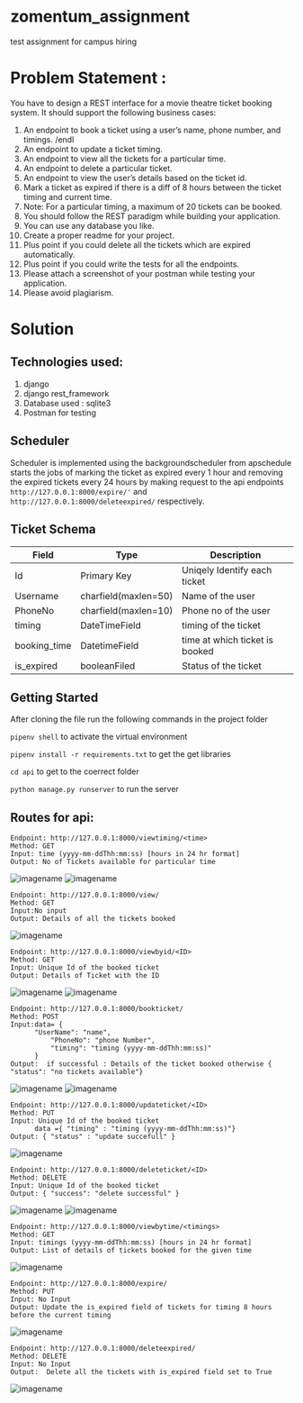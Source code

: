 # zomentum_assignment
test assignment for campus hiring

# Problem Statement :
You have to design a REST interface for a movie theatre ticket booking system. It should support the following business cases:

1. An endpoint to book a ticket using a user’s name, phone number, and timings. /endl
2. An endpoint to update a ticket timing.
3. An endpoint to view all the tickets for a particular time.
4. An endpoint to delete a particular ticket.
5. An endpoint to view the user’s details based on the ticket id.
6. Mark a ticket as expired if there is a diff of 8 hours between the ticket timing and current time.
7. Note: For a particular timing, a maximum of 20 tickets can be booked.
8. You should follow the REST paradigm while building your application.
9. You can use any database you like.
10. Create a proper readme for your project.
11. Plus point if you could delete all the tickets which are expired automatically.
12. Plus point if you could write the tests for all the endpoints.
13. Please attach a screenshot of your postman while testing your application.
14. Please avoid plagiarism.


# Solution
## Technologies used:

1. django
2. django rest_framework
3. Database used : sqlite3
4. Postman for testing

## Scheduler

Scheduler is implemented using the backgroundscheduler from apschedule starts the jobs of marking the ticket as expired every 1 hour and removing the expired tickets every 24 hours by making request to the  api endpoints ` http://127.0.0.1:8000/expire/' ` and ` http://127.0.0.1:8000/deleteexpired/ ` respectively.


## Ticket Schema
|Field|Type|Description|
|-----|----|-----------|
|Id|Primary Key|Uniqely Identify each ticket|
|Username|charfield(maxlen=50)|Name of the user|
|PhoneNo|charfield(maxlen=10)|Phone no of the user|
|timing|DateTimeField|timing of the ticket|
|booking_time|DatetimeField|time at which ticket is booked|
|is_expired|booleanFiled|Status of the ticket|

## Getting Started
After cloning the file run the following commands in the project folder

`pipenv shell` to activate the virtual environment

`pipenv install -r requirements.txt` to get the get libraries

`cd api` to get to the coerrect folder

`python manage.py runserver` to run the server 

## Routes for api:
```
Endpoint: http://127.0.0.1:8000/viewtiming/<time>
Method: GET
Input: time (yyyy-mm-ddThh:mm:ss) [hours in 24 hr format]
Output: No of Tickets available for particular time
```
![imagename](1.check_no_of_ticks_avail_at_time.PNG)
![imagename](2.no_tickets_available_all_20_booked.PNG)
```
Endpoint: http://127.0.0.1:8000/view/
Method: GET
Input:No input
Output: Details of all the tickets booked
```
![imagename](3.view_all_tickets_booked.PNG)
```
Endpoint: http://127.0.0.1:8000/viewbyid/<ID>
Method: GET
Input: Unique Id of the booked ticket
Output: Details of Ticket with the ID
```
![imagename](4.view_ticket_by_id.PNG)
![imagename](5.view_ticket_by_id_not_availabe.PNG)
```
Endpoint: http://127.0.0.1:8000/bookticket/
Method: POST
Input:data= {
	  "UserName": "name",
          "PhoneNo": "phone Number",
          "timing": "timing (yyyy-mm-ddThh:mm:ss)"
      }
Output:  if successful : Details of the ticket booked otherwise { "status": "no tickets available"} 
```
![imagename](7.Book_new_ticket.PNG)
![imagename](7.book_ticket_for_time_not_available.PNG)
```
Endpoint: http://127.0.0.1:8000/updateticket/<ID>
Method: PUT
Input: Unique Id of the booked ticket
      data ={ "timing" : "timing (yyyy-mm-ddThh:mm:ss)"}
Output: { "status" : "update succefull" }
```
![imagename](8.update_timing_of_ticket.PNG)
```
Endpoint: http://127.0.0.1:8000/deleteticket/<ID>
Method: DELETE
Input: Unique Id of the booked ticket
Output: { "success": "delete successful" }
```
![imagename](9.delete_ticket_by_id.PNG)
![imagename](10.delete_ticket_not_found.PNG)
```
Endpoint: http://127.0.0.1:8000/viewbytime/<timings>
Method: GET
Input: timings (yyyy-mm-ddThh:mm:ss) [hours in 24 hr format]
Output: List of details of tickets booked for the given time 
```
![imagename](6.view_list_by_timing.PNG)
```
Endpoint: http://127.0.0.1:8000/expire/
Method: PUT
Input: No Input
Output: Update the is_expired field of tickets for timing 8 hours before the current timing 
```
![imagename](11.update_to_expired_befor_8hrs.PNG)
```
Endpoint: http://127.0.0.1:8000/deleteexpired/
Method: DELETE
Input: No Input
Output:  Delete all the tickets with is_expired field set to True
```
![imagename](12.delete_expired_ticket.PNG)













